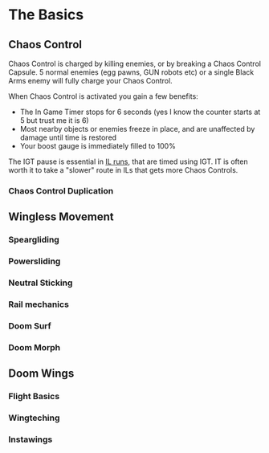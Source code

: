 # The Basics

## Chaos Control

Chaos Control is charged by killing enemies, or by breaking a Chaos Control Capsule. 5 normal enemies (egg pawns, GUN robots etc) or a single Black Arms enemy will fully charge your Chaos Control.

When Chaos Control is activated you gain a few benefits:

- The In Game Timer stops for 6 seconds (yes I know the counter starts at 5 but trust me it is 6)
- Most nearby objects or enemies freeze in place, and are unaffected by damage until time is restored
- Your boost gauge is immediately filled to 100%

The IGT pause is essential in [IL runs](<Getting Started.md#individual-level-il>), that are timed using IGT. IT is often worth it to take a "slower" route in ILs that gets more Chaos Controls.

### Chaos Control Duplication

## Wingless Movement

### Speargliding

### Powersliding

### Neutral Sticking

### Rail mechanics

### Doom Surf

### Doom Morph

## Doom Wings

### Flight Basics

### Wingteching

### Instawings